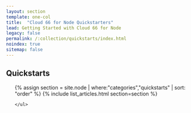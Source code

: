 ```yaml
---
layout: section
template: one-col
title:  "Cloud 66 for Node Quickstarters"
lead: Getting Started with Cloud 66 for Node
legacy: false
permalink: /:collection/quickstarts/index.html
noindex: true
sitemap: false
---
```


<div class="Toc Toc--howto">
    <h2>Quickstarts</h2>
    <ul>
    {% assign section = site.node | where:"categories","quickstarts" | sort: "order" %}
    {% include list_articles.html section=section %}

    </ul>
</div><!--/.Toc-->
